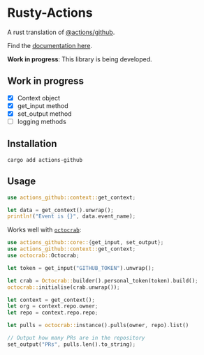 # Rusty-Actions

A rust translation of [@actions/github](https://www.npmjs.com/package/@actions/github).

Find the [documentation here](https://docs.rs/actions-github).

**Work in progress**: This library is being developed.

## Work in progress

- [x] Context object
- [x] get_input method
- [x] set_output method
- [ ] logging methods

## Installation

`cargo add actions-github`

## Usage

```rust
use actions_github::context::get_context;

let data = get_context().unwrap();
println!("Event is {}", data.event_name);
```

Works well with [`octocrab`](https://crates.io/crates/octocrab/):

```rust
use actions_github::core::{get_input, set_output};
use actions_github::context::get_context;
use octocrab::Octocrab;

let token = get_input("GITHUB_TOKEN").unwrap();

let crab = Octocrab::builder().personal_token(token).build();
octocrab::initialise(crab.unwrap());

let context = get_context();
let org = context.repo.owner;
let repo = context.repo.repo;

let pulls = octocrab::instance().pulls(owner, repo).list()

// Output how many PRs are in the repository
set_output("PRs", pulls.len().to_string);
```
